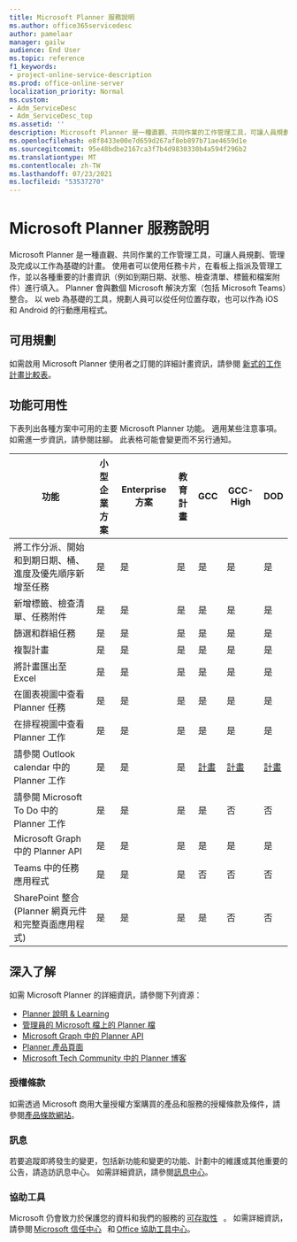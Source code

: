 ```yaml
---
title: Microsoft Planner 服務說明
ms.author: office365servicedesc
author: pamelaar
manager: gailw
audience: End User
ms.topic: reference
f1_keywords:
- project-online-service-description
ms.prod: office-online-server
localization_priority: Normal
ms.custom:
- Adm_ServiceDesc
- Adm_ServiceDesc_top
ms.assetid: ''
description: Microsoft Planner 是一種直觀、共同作業的工作管理工具，可讓人員規劃、管理及完成以工作為基礎的計畫。
ms.openlocfilehash: e8f8433e00e7d659d267af8eb897b71ae4659d1e
ms.sourcegitcommit: 95e48bdbe2167ca3f7b4d9830330b4a594f296b2
ms.translationtype: MT
ms.contentlocale: zh-TW
ms.lasthandoff: 07/23/2021
ms.locfileid: "53537270"
---
```

# <a name="microsoft-planner-service-description"></a>Microsoft Planner 服務說明

Microsoft Planner 是一種直觀、共同作業的工作管理工具，可讓人員規劃、管理及完成以工作為基礎的計畫。 使用者可以使用任務卡片，在看板上指派及管理工作，並以各種重要的計畫資訊（例如到期日期、狀態、檢查清單、標籤和檔案附件）進行填入。 Planner 會與數個 Microsoft 解決方案（包括 Microsoft Teams）整合。 以 web 為基礎的工具，規劃人員可以從任何位置存取，也可以作為 iOS 和 Android 的行動應用程式。

## <a name="available-plans"></a>可用規劃

如需啟用 Microsoft Planner 使用者之訂閱的詳細計畫資訊，請參閱 [新式的工作計畫比較表](https://go.microsoft.com/fwlink/?linkid=2139145)。

## <a name="feature-availability"></a>功能可用性

下表列出各種方案中可用的主要 Microsoft Planner 功能。 適用某些注意事項。 如需進一步資訊，請參閱註腳。 此表格可能會變更而不另行通知。

| 功能  | 小型企業方案  | Enterprise 方案  | 教育計畫  | GCC  | GCC-High  | DOD  |
|----------|-----------------------|-------------------|------------------|------|-----------|------|
| 將工作分派、開始和到期日期、桶、進度及優先順序新增至任務  | 是  | 是  | 是  | 是  | 是  | 是  |
| 新增標籤、檢查清單、任務附件  | 是  | 是  | 是  | 是  | 是  | 是  |
| 篩選和群組任務  | 是  | 是  | 是  | 是  | 是  | 是  |
| 複製計畫  | 是  | 是  | 是  | 是  | 是  | 是  |
| 將計畫匯出至 Excel  | 是  | 是  | 是  | 是  | 是  | 是  |
| 在圖表視圖中查看 Planner 任務  | 是  | 是  | 是  | 是  | 是  | 是  |
| 在排程視圖中查看 Planner 工作  | 是  | 是  | 是  | 是  | 是  | 是  |
| 請參閱 Outlook calendar 中的 Planner 工作  | 是  | 是  | 是  | [計畫](https://www.microsoft.com/microsoft-365/roadmap)  | [計畫](https://www.microsoft.com/microsoft-365/roadmap)  | [計畫](https://www.microsoft.com/microsoft-365/roadmap)  |
| 請參閱 Microsoft To Do 中的 Planner 工作  | 是  | 是  | 是  | 是  | 否  | 否  |
| Microsoft Graph 中的 Planner API  | 是  | 是  | 是  | 是  | 是  | 是  |
| Teams 中的任務應用程式  | 是  | 是  | 是  | 否  | 否  | 否  |
| SharePoint 整合 (Planner 網頁元件和完整頁面應用程式)   | 是  | 是  | 是  | 是  | 否  | 否  |

## <a name="learn-more"></a>深入了解

如需 Microsoft Planner 的詳細資訊，請參閱下列資源：

- [Planner 說明 &amp; Learning](https://support.microsoft.com/planner)
- [管理員的 Microsoft 檔上的 Planner 檔](/office365/planner/planner-for-admins)
- [Microsoft Graph 中的 Planner API](/graph/planner-concept-overview)
- [Planner 產品頁面](https://www.microsoft.com/microsoft-365/business/task-management-software)
- [Microsoft Tech Community 中的 Planner 博客](https://techcommunity.microsoft.com/t5/planner-blog/bg-p/PlannerBlog)

### <a name="licensing-terms"></a>授權條款

如需透過 Microsoft 商用大量授權方案購買的產品和服務的授權條款及條件，請參閱[產品條款網站](https://www.microsoft.com/licensing/terms/)。

### <a name="messaging"></a>訊息

若要追蹤即將發生的變更，包括新功能和變更的功能、計劃中的維護或其他重要的公告，請造訪訊息中心。 如需詳細資訊，請參閱[訊息中心](/microsoft-365/admin/manage/message-center)。

### <a name="accessibility"></a>協助工具

Microsoft 仍會致力於保護您的資料和我們的服務的 [可存取性](https://www.microsoft.com/trust-center/compliance/accessibility)   。 如需詳細資訊，請參閱 [Microsoft 信任中心](https://www.microsoft.com/trust-center)   和 [Office 協助工具中心](https://support.microsoft.com/office/office-accessibility-center-resources-for-people-with-disabilities-ecab0fcf-d143-4fe8-a2ff-6cd596bddc6d)。
